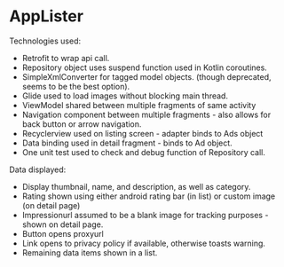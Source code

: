 # AppLister


Technologies used:
- Retrofit to wrap api call.
- Repository object uses suspend function used in Kotlin coroutines. 
- SimpleXmlConverter for tagged model objects. (though deprecated, seems to be the best option). 
- Glide used to load images without blocking main thread. 
- ViewModel shared between multiple fragments of same activity
- Navigation component between multiple fragments - also allows for back button or arrow navigation. 
- Recyclerview used on listing screen - adapter binds to Ads object 
- Data binding used in detail fragment - binds to Ad object. 
- One unit test used to check and debug function of Repository call.  

Data displayed:
- Display thumbnail, name, and description, as well as category. 
- Rating shown using either android rating bar (in list) or custom image (on detail page)
- Impressionurl assumed to be a blank image for tracking purposes - shown on detail page. 
- Button opens proxyurl
- Link opens to privacy policy if available, otherwise toasts warning. 
- Remaining data items shown in a list. 



